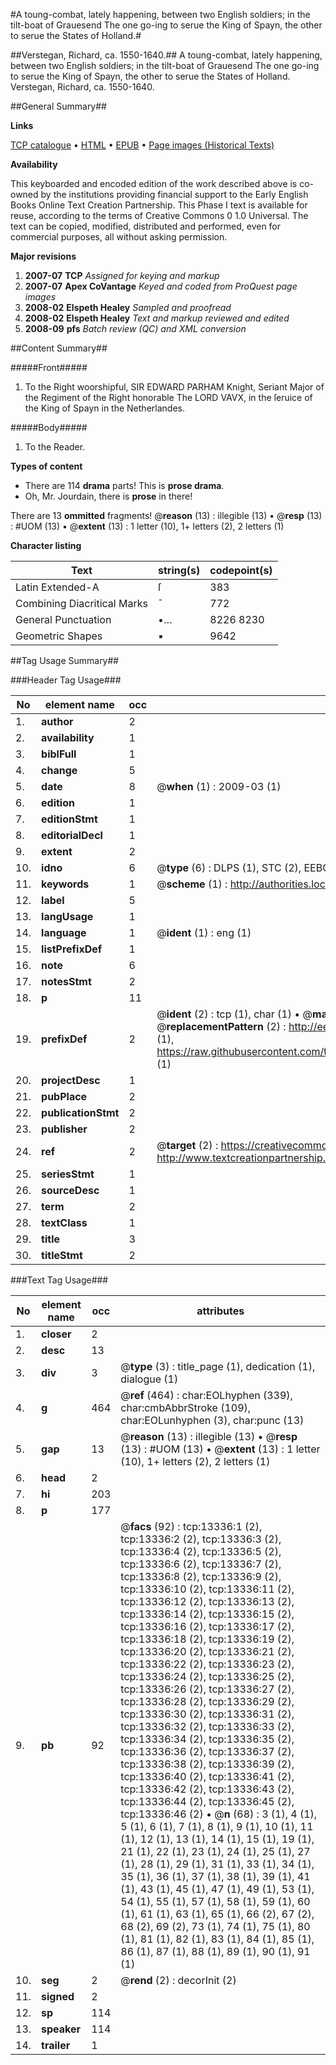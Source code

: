 #A toung-combat, lately happening, between two English soldiers; in the tilt-boat of Grauesend The one go-ing to serue the King of Spayn, the other to serue the States of Holland.#

##Verstegan, Richard, ca. 1550-1640.##
A toung-combat, lately happening, between two English soldiers; in the tilt-boat of Grauesend The one go-ing to serue the King of Spayn, the other to serue the States of Holland.
Verstegan, Richard, ca. 1550-1640.

##General Summary##

**Links**

[TCP catalogue](http://www.ota.ox.ac.uk/tcp/)  • 
[HTML](http://tei.it.ox.ac.uk/tcp/Texts-HTML/free/A07/A07958.html)  • 
[EPUB](http://tei.it.ox.ac.uk/tcp/Texts-EPUB/free/A07/A07958.epub) • 
[Page images (Historical Texts)](https://data.historicaltexts.jisc.ac.uk/view?pubId=eebo-99848254e&pageId=eebo-99848254e-13336-1)

**Availability**

This keyboarded and encoded edition of the
	       work described above is co-owned by the institutions
	       providing financial support to the Early English Books
	       Online Text Creation Partnership. This Phase I text is
	       available for reuse, according to the terms of Creative
	       Commons 0 1.0 Universal. The text can be copied,
	       modified, distributed and performed, even for
	       commercial purposes, all without asking permission.

**Major revisions**

1. __2007-07__ __TCP__ *Assigned for keying and markup*
1. __2007-07__ __Apex CoVantage__ *Keyed and coded from ProQuest page images*
1. __2008-02__ __Elspeth Healey__ *Sampled and proofread*
1. __2008-02__ __Elspeth Healey__ *Text and markup reviewed and edited*
1. __2008-09__ __pfs__ *Batch review (QC) and XML conversion*

##Content Summary##

#####Front#####

1. To the Right woorshipful, SIR EDWARD PARHAM Knight, Seriant Major of the Regiment of the Right honorable The LORD VAVX, in the ſeruice of the King of Spayn in the Netherlandes.

#####Body#####

1. To the Reader.

**Types of content**

  * There are 114 **drama** parts! This is **prose drama**.
  * Oh, Mr. Jourdain, there is **prose** in there!

There are 13 **ommitted** fragments! 
 @__reason__ (13) : illegible (13)  •  @__resp__ (13) : #UOM (13)  •  @__extent__ (13) : 1 letter (10), 1+ letters (2), 2 letters (1)

**Character listing**


|Text|string(s)|codepoint(s)|
|---|---|---|
|Latin Extended-A|ſ|383|
|Combining             Diacritical Marks|̄|772|
|General Punctuation|•…|8226 8230|
|Geometric Shapes|▪|9642|

##Tag Usage Summary##

###Header Tag Usage###

|No|element name|occ|attributes|
|---|---|---|---|
|1.|__author__|2||
|2.|__availability__|1||
|3.|__biblFull__|1||
|4.|__change__|5||
|5.|__date__|8| @__when__ (1) : 2009-03 (1)|
|6.|__edition__|1||
|7.|__editionStmt__|1||
|8.|__editorialDecl__|1||
|9.|__extent__|2||
|10.|__idno__|6| @__type__ (6) : DLPS (1), STC (2), EEBO-CITATION (1), PROQUEST (1), VID (1)|
|11.|__keywords__|1| @__scheme__ (1) : http://authorities.loc.gov/ (1)|
|12.|__label__|5||
|13.|__langUsage__|1||
|14.|__language__|1| @__ident__ (1) : eng (1)|
|15.|__listPrefixDef__|1||
|16.|__note__|6||
|17.|__notesStmt__|2||
|18.|__p__|11||
|19.|__prefixDef__|2| @__ident__ (2) : tcp (1), char (1)  •  @__matchPattern__ (2) : ([0-9\-]+):([0-9IVX]+) (1), (.+) (1)  •  @__replacementPattern__ (2) : http://eebo.chadwyck.com/downloadtiff?vid=$1&page=$2 (1), https://raw.githubusercontent.com/textcreationpartnership/Texts/master/tcpchars.xml#$1 (1)|
|20.|__projectDesc__|1||
|21.|__pubPlace__|2||
|22.|__publicationStmt__|2||
|23.|__publisher__|2||
|24.|__ref__|2| @__target__ (2) : https://creativecommons.org/publicdomain/zero/1.0/ (1), http://www.textcreationpartnership.org/docs/. (1)|
|25.|__seriesStmt__|1||
|26.|__sourceDesc__|1||
|27.|__term__|2||
|28.|__textClass__|1||
|29.|__title__|3||
|30.|__titleStmt__|2||


###Text Tag Usage###

|No|element name|occ|attributes|
|---|---|---|---|
|1.|__closer__|2||
|2.|__desc__|13||
|3.|__div__|3| @__type__ (3) : title_page (1), dedication (1), dialogue (1)|
|4.|__g__|464| @__ref__ (464) : char:EOLhyphen (339), char:cmbAbbrStroke (109), char:EOLunhyphen (3), char:punc (13)|
|5.|__gap__|13| @__reason__ (13) : illegible (13)  •  @__resp__ (13) : #UOM (13)  •  @__extent__ (13) : 1 letter (10), 1+ letters (2), 2 letters (1)|
|6.|__head__|2||
|7.|__hi__|203||
|8.|__p__|177||
|9.|__pb__|92| @__facs__ (92) : tcp:13336:1 (2), tcp:13336:2 (2), tcp:13336:3 (2), tcp:13336:4 (2), tcp:13336:5 (2), tcp:13336:6 (2), tcp:13336:7 (2), tcp:13336:8 (2), tcp:13336:9 (2), tcp:13336:10 (2), tcp:13336:11 (2), tcp:13336:12 (2), tcp:13336:13 (2), tcp:13336:14 (2), tcp:13336:15 (2), tcp:13336:16 (2), tcp:13336:17 (2), tcp:13336:18 (2), tcp:13336:19 (2), tcp:13336:20 (2), tcp:13336:21 (2), tcp:13336:22 (2), tcp:13336:23 (2), tcp:13336:24 (2), tcp:13336:25 (2), tcp:13336:26 (2), tcp:13336:27 (2), tcp:13336:28 (2), tcp:13336:29 (2), tcp:13336:30 (2), tcp:13336:31 (2), tcp:13336:32 (2), tcp:13336:33 (2), tcp:13336:34 (2), tcp:13336:35 (2), tcp:13336:36 (2), tcp:13336:37 (2), tcp:13336:38 (2), tcp:13336:39 (2), tcp:13336:40 (2), tcp:13336:41 (2), tcp:13336:42 (2), tcp:13336:43 (2), tcp:13336:44 (2), tcp:13336:45 (2), tcp:13336:46 (2)  •  @__n__ (68) : 3 (1), 4 (1), 5 (1), 6 (1), 7 (1), 8 (1), 9 (1), 10 (1), 11 (1), 12 (1), 13 (1), 14 (1), 15 (1), 19 (1), 21 (1), 22 (1), 23 (1), 24 (1), 25 (1), 27 (1), 28 (1), 29 (1), 31 (1), 33 (1), 34 (1), 35 (1), 36 (1), 37 (1), 38 (1), 39 (1), 41 (1), 43 (1), 45 (1), 47 (1), 49 (1), 53 (1), 54 (1), 55 (1), 57 (1), 58 (1), 59 (1), 60 (1), 61 (1), 63 (1), 65 (1), 66 (2), 67 (2), 68 (2), 69 (2), 73 (1), 74 (1), 75 (1), 80 (1), 81 (1), 82 (1), 83 (1), 84 (1), 85 (1), 86 (1), 87 (1), 88 (1), 89 (1), 90 (1), 91 (1)|
|10.|__seg__|2| @__rend__ (2) : decorInit (2)|
|11.|__signed__|2||
|12.|__sp__|114||
|13.|__speaker__|114||
|14.|__trailer__|1||
